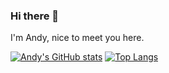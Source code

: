 ### Hi there 👋

I'm Andy, nice to meet you here.

[![Andy's GitHub stats](https://github-readme-stats.vercel.app/api?username=AndyLau223)](https://github.com/anuraghazra/github-readme-stats)
[![Top Langs](https://github-readme-stats.vercel.app/api/top-langs/?username=AndyLau223&langs_count=8)](https://github.com/anuraghazra/github-readme-stats)
<!--
**AndyLau223/AndyLau223** is a ✨ _special_ ✨ repository because its `README.md` (this file) appears on your GitHub profile.

Here are some ideas to get you started:

- 🔭 I’m currently working on ...
- 🌱 I’m currently learning ...
- 👯 I’m looking to collaborate on ...
- 🤔 I’m looking for help with ...
- 💬 Ask me about ...
- 📫 How to reach me: ...
- 😄 Pronouns: ...
- ⚡ Fun fact: ...
-->
